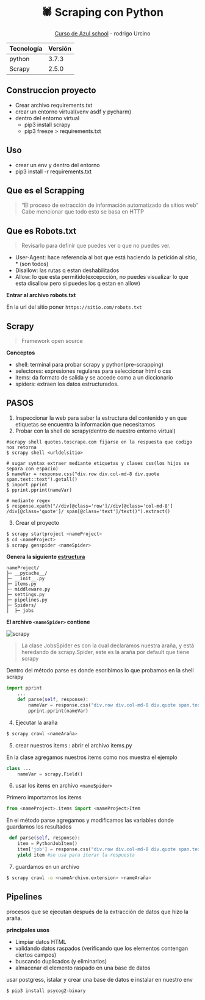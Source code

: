 <h1 align="center">🕷 Scraping con Python</h1>
<p align="center"> <a href="https://www.azulschool.net/courses/curso-bases-del-web-scraping-con-python/" target="_blank">Curso de Azul school</a> - rodrigo Urcino </p>

| Tecnología | Versión |
|------------|---------|
| python     | 3.7.3   |
| Scrapy     | 2.5.0   |

## Construccion proyecto

- Crear archivo requirements.txt
- crear un entorno virtual(venv asdf y pycharm)
- dentro del entorno virtual
    - pip3 install scrapy
    - pip3 freeze > requirements.txt
    
## Uso

- crear un env y dentro del entorno
- pip3 install -r requirements.txt

## Que es el Scrapping

> “El proceso de extracción de información automatizado de sitios web” Cabe mencionar que todo esto se basa en HTTP

## Que es Robots.txt

> Revisarlo para definir que puedes ver o que no puedes ver.

- User-Agent: hace referencia al bot que está haciendo la petición al sitio, * (son todos)
- Disallow: las rutas q estan deshabilitados
- Allow: lo que esta permitido(excepcción, no puedes visualizar lo que esta disallow pero si puedes los q estan en allow)

**Entrar al archivo robots.txt**

En la url del sitio poner `https://sitio.com/robots.txt`

## Scrapy

> Framework open source

**Conceptos**

- shell: terminal para probar scrapy y python(pre-scrapping)
- selectores: expresiones regulares para seleccionar html o css
- items: da formato de salida y se accede como a un diccionario
- spiders: extraen los datos estructurados.

## PASOS

1. Inspeccionar la web para saber la estructura del contenido y en que etiquetas se encuentra la información que necesitamos
2. Probar con la shell de scrapy(dentro de nuestro entorno virtual)
```shell
#scrapy shell quotes.toscrape.com fijarse en la respuesta que codigo nos retorna
$ scrapy shell <urldelsitio>

# sugar syntax extraer mediante etiquetas y clases css(los hijos se separa con espacio)
$ nameVar = response.css("div.row div.col-md-8 div.quote span.text::text").getall()
$ import pprint
$ pprint.pprint(nameVar)

# mediante regex
$ response.xpath("//div[@class='row']//div[@class='col-md-8'] /div[@class='quote']/ span[@class='text']/text()").extract()
```
3. Crear el proyecto
```sh
$ scrapy startproject <nameProject>
$ cd <nameProject>
$ scrapy genspider <nameSpider>
```
**Genera la siguiente [estructura](https://ascii-tree-generator.com/)**

```tree
nameProject/
├─ __pycache__/
├─ __init__.py
├─ items.py
├─ middleware.py
├─ settings.py
├─ pipelines.py
├─ Spiders/
│  ├─ jobs
```

**El archivo `<nameSpider>` contiene**
    
![scrapy](https://lh4.googleusercontent.com/MstoqWfPU0cLZPV8ZsYieHtAGtlwAcGRjDLlV7iPZJGdyGq1qUd_kZC7ZXI8FNgcuaVUVI9gphORf5WwwRiyyKjaI81rpHBj-af0WeIcVL74fE2qnLRofM0g9uC2JdQ08LVPm7vY)

> La clase JobsSpider es con la cual declaramos nuestra araña, y está heredando de scrapy.Spider, este es la araña por default que tiene scrapy

Dentro del método parse es donde escribimos lo que probamos en la shell scrapy

```py
import pprint
    ...
    def parse(self, response):
        nameVar = response.css("div.row div.col-md-8 div.quote span.text::text").getall()
        pprint.pprint(nameVar) 
```
4. Ejecutar la araña
```sh
$ scrapy crawl <nameAraña>
```
5. crear nuestros items : abrir el archivo items.py

En la clase agregamos nuestros items como nos muestra el ejemplo
```py
class ...
    nameVar = scrapy.Field()
```
6. usar los items en archivo `<nameSpider>`

Primero importamos los items 

```py
from <nameProject>.items import <nameProject>Item
```

En el método parse agregamos y modificamos las variables donde guardamos los resultados

```py
 def parse(self, response):
    item = PythonJobItem()
    item['job'] = response.css("div.row div.col-md-8 div.quote span.text::text").getall()
    yield item #se usa para iterar la respuesta
```

7. guardamos en un archivo
```sh
$ scrapy crawl -o <nameArchivo.extension> <nameAraña>
```

## Pipelines

procesos que se ejecutan después de la extracción de datos que hizo la araña.

**principales usos**

- Limpiar datos HTML
- validando datos raspados (verificando que los elementos contengan ciertos campos)
- buscando duplicados (y eliminarlos)
- almacenar el elemento raspado en una base de datos

usar postgress, istalar y crear una base de datos e instalar en nuestro env
```sh
$ pip3 install psycog2-binary
```
    

